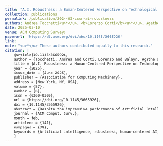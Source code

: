 ```yaml
---
title: "A.I. Robustness: a Human-Centered Perspective on Technological Challenges and Opportunities"
collection: publications
permalink: /publication/2024-05-csur-ai-robustness
authors: Andrea Tocchetti<u>*</u>, <b>Lorenzo Corti</b><u>*</u>, Agathe Balayn<u>*</u>, Mireia Yurrita, Philip Lippmann, Marco Brambilla, Jie Yang
date: 2025-02-10
venue: ACM Computing Surveys
paperurl: 'https://dl.acm.org/doi/abs/10.1145/3665926'
link: 
note: "<u>*</u> These authors contributed equally to this research."
citation: |
    @article{10.1145/3665926,
    author = {Tocchetti, Andrea and Corti, Lorenzo and Balayn, Agathe and Yurrita, Mireia and Lippmann, Philip and Brambilla, Marco and Yang, Jie},
    title = {A.I. Robustness: a Human-Centered Perspective on Technological Challenges and Opportunities},
    year = {2025},
    issue_date = {June 2025},
    publisher = {Association for Computing Machinery},
    address = {New York, NY, USA},
    volume = {57},
    number = {6},
    issn = {0360-0300},
    url = {https://doi.org/10.1145/3665926},
    doi = {10.1145/3665926},
    abstract = {Despite the impressive performance of Artificial Intelligence (AI) systems, their robustness remains elusive and constitutes a key issue that impedes large-scale adoption. Besides, robustness is interpreted differently across domains and contexts of AI. In this work, we systematically survey recent progress to provide a reconciled terminology of concepts around AI robustness. We introduce three taxonomies to organize and describe the literature both from a fundamental and applied point of view: (1) methods and approaches that address robustness in different phases of the machine learning pipeline; (2) methods improving robustness in specific model architectures, tasks, and systems; and in addition, (3) methodologies and insights around evaluating the robustness of AI systems, particularly the tradeoffs with other trustworthiness properties. Finally, we identify and discuss research gaps and opportunities and give an outlook on the field. We highlight the central role of humans in evaluating and enhancing AI robustness, considering the necessary knowledge they can provide, and discuss the need for better understanding practices and developing supportive tools in the future.},
    journal = {ACM Comput. Surv.},
    month = feb,
    articleno = {141},
    numpages = {38},
    keywords = {Artificial intelligence, robustness, human-centered AI, trustworthy AI}
    }
---
```

